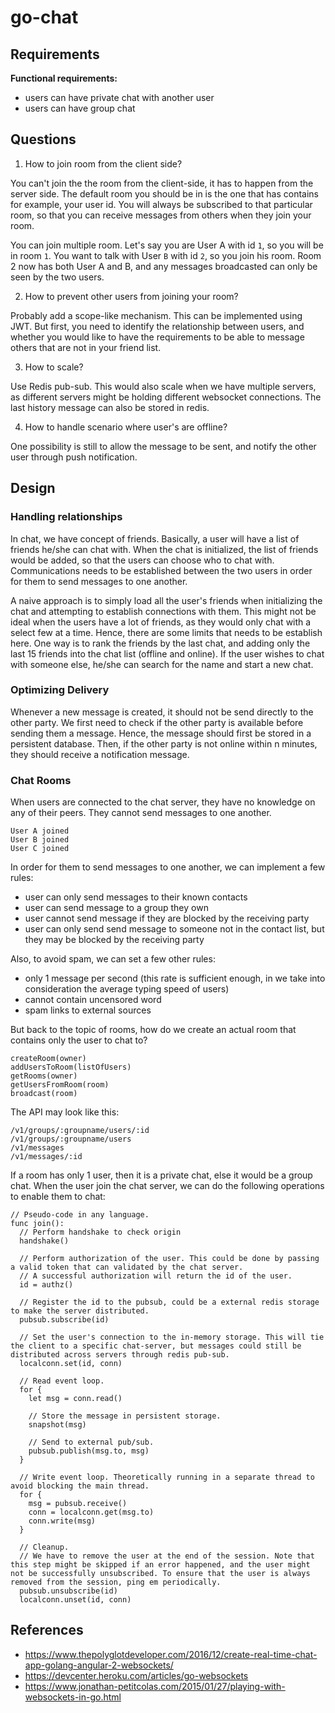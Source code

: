 # go-chat

## Requirements

**Functional requirements:**

- users can have private chat with another user 
- users can have group chat

## Questions

1. How to join room from the client side?

  You can't join the the room from the client-side, it has to happen from the server side. The default room you should be in is the one that has contains for example, your user id. You will always be subscribed to that particular room, so that you can receive messages from others when they join your room.

  You can join multiple room. Let's say you are User A with id `1`, so you will be in room `1`. You want to talk with User `B` with id `2`, so you join his room. Room 2 now has both User A and B, and any messages broadcasted can only be seen by the two users.

2. How to prevent other users from joining your room?

  Probably add a scope-like mechanism. This can be implemented using JWT. But first, you need to identify the relationship between users, and whether you would like to have the requirements to be able to message others that are not in your friend list.

3. How to scale?

  Use Redis pub-sub. This would also scale when we have multiple servers, as different servers might be holding different websocket connections. The last history message can also be stored in redis.

4. How to handle scenario where user's are offline?

  One possibility is still to allow the message to be sent, and notify the other user through push notification.

## Design 

### Handling relationships

In chat, we have concept of friends. Basically, a user will have a list of friends he/she can chat with. When the chat is initialized, the list of friends would be added, so that the users can choose who to chat with. Communications needs to be established between the two users in order for them to send messages to one another.

A naive approach is to simply load all the user's friends when initializing the chat and attempting to establish connections with them. This might not be ideal when the users have a lot of friends, as they would only chat with a select few at a time. Hence, there are some limits that needs to be establish here. One way is to rank the friends by the last chat, and adding only the last 15 friends into the chat list (offline and online). If the user wishes to chat with someone else, he/she can search for the name and start a new chat.

### Optimizing Delivery

Whenever a new message is created, it should not be send directly to the other party. We first need to check if the other party is available before sending them a message. Hence, the message should first be stored in a persistent database. Then, if the other party is not online within n minutes, they should receive a notification message.


### Chat Rooms

When users are connected to the chat server, they have no knowledge on any of their peers. They cannot send messages to one another.

```
User A joined
User B joined
User C joined
```

In order for them to send messages to one another, we can implement a few rules:
- user can only send messages to their known contacts
- user can send message to a group they own
- user cannot send message if they are blocked by the receiving party
- user can only send send message to someone not in the contact list, but they may be blocked by the receiving party

Also, to avoid spam, we can set a few other rules:
- only 1 message per second (this rate is sufficient enough, in we take into consideration the average typing speed of users)
- cannot contain uncensored word
- spam links to external sources

But back to the topic of rooms, how do we create an actual room that contains only the user to chat to?

```
createRoom(owner)
addUsersToRoom(listOfUsers)
getRooms(owner)
getUsersFromRoom(room)
broadcast(room)
```

The API may look like this:

```
/v1/groups/:groupname/users/:id
/v1/groups/:groupname/users
/v1/messages
/v1/messages/:id
```

If a room has only 1 user, then it is a private chat, else it would be a group chat. When the user join the chat server, we can do the following operations to enable them to chat:

```
// Pseudo-code in any language.
func join():
  // Perform handshake to check origin
  handshake() 
  
  // Perform authorization of the user. This could be done by passing a valid token that can validated by the chat server.
  // A successful authorization will return the id of the user.
  id = authz() 
  
  // Register the id to the pubsub, could be a external redis storage to make the server distributed.
  pubsub.subscribe(id)
  
  // Set the user's connection to the in-memory storage. This will tie the client to a specific chat-server, but messages could still be distributed across servers through redis pub-sub.
  localconn.set(id, conn)
  
  // Read event loop. 
  for {
    let msg = conn.read()
    
    // Store the message in persistent storage.
    snapshot(msg)
    
    // Send to external pub/sub.
    pubsub.publish(msg.to, msg)
  }
  
  // Write event loop. Theoretically running in a separate thread to avoid blocking the main thread.
  for {
    msg = pubsub.receive()
    conn = localconn.get(msg.to)
    conn.write(msg)
  }

  // Cleanup.
  // We have to remove the user at the end of the session. Note that this step might be skipped if an error happened, and the user might not be successfully unsubscribed. To ensure that the user is always removed from the session, ping em periodically.
  pubsub.unsubscribe(id)
  localconn.unset(id, conn)
```

## References
- https://www.thepolyglotdeveloper.com/2016/12/create-real-time-chat-app-golang-angular-2-websockets/
- https://devcenter.heroku.com/articles/go-websockets
- https://www.jonathan-petitcolas.com/2015/01/27/playing-with-websockets-in-go.html
